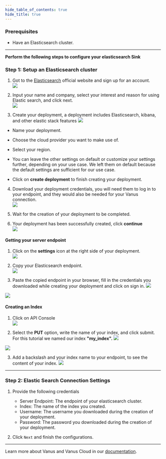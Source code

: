 ```yaml
--- 
hide_table_of_contents: true
hide_title: true
---
```


### Prerequisites

- Have an Elasticsearch cluster. 

---

**Perform the following steps to configure your elasticsearch Sink**

### Step 1: Setup an Elasticsearch cluster 

1. Got to the [Elasticsearch](https://www.elastic.co/) official website and sign up for an account.  
![](images/1.png)   


2. Input your name and company, select your interest and reason for using Elastic search, and click next.  
![](images/2.png)   


3. Create your deployment,  a deployment includes Elasticsearch, kibana, and other elastic stack features
![](images/3.png)    

- Name your deployment.  

- Choose the cloud provider you want to make use of.  

- Select your region.  

- You can leave the other settings on default or customize your settings further, depending on your use case. We left them on default because the default settings are sufficient for our use case.  

- Click on **create deployment** to finish creating your deployment.  


4. Download your deployment credentials, you will need them to log in to your endpoint, and they would also be needed for your Vanus connection.  
![](images/4.png)   


5. Wait for the creation of your deployment to be completed.     


6. Your deployment has been successfully created, click **continue**  
![](images/5.png)   


#### Getting your server endpoint

1. Click on the **settings** icon at the right side of your deployment.  
![](images/6.png)   


2. Copy your Elasticsearch endpoint.  
![](images/7.png)   


3. Paste the copied endpoint in your browser, fill in the credentials you downloaded while creating your deployment and click on sign in. 
![](images/8.png)   

![](images/9.png)   


#### Creating an Index

1. Click on API Console  
![](images/10.png)   

2. Select the **PUT** option, write the name of your index, and click submit. For this tutorial we named our index **"my_index".** 
![](images/11.png)   

    
![](images/11.1.png) 

3. Add a backslash and your index name to your endpoint, to see the content of your index. 
![](images/12.png)   

---

### Step 2: Elastic Search Connection Settings

1. Provide the following credentials
   - Server Endpoint: The endpoint of your elasticsearch cluster.  
   - Index: The name of the index you created.  
   - Username: The username you downloaded during the creation of your deployment.   
   - Password: The password you downloaded during the creation of your deployment.  
    
2. Click `Next` and finish the configurations.

---

Learn more about Vanus and Vanus Cloud in our [documentation](https://docs.vanus.ai).
